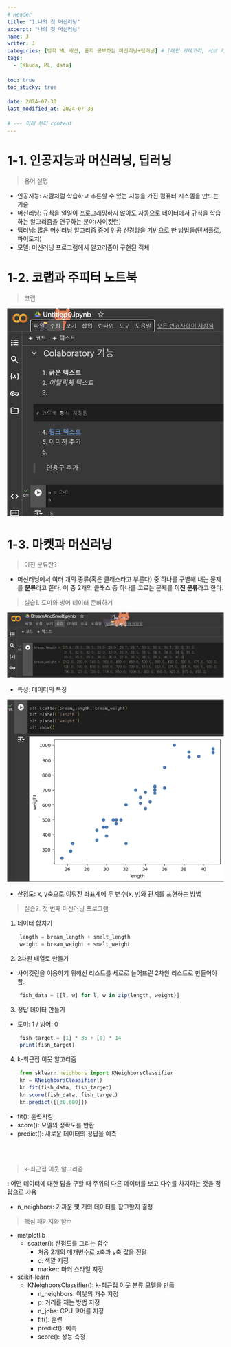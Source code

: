 ```yaml
---
# Header
title: "1.나의 첫 머신러닝"
excerpt: "나의 첫 머신러닝"
name: J
writer: J
categories: [방학 ML 세션, 혼자 공부하는 머신러닝+딥러닝] # [메인 카테고리, 서브 카테고리]
tags:
  - [Khuda, ML, data]

toc: true
toc_sticky: true

date: 2024-07-30
last_modified_at: 2024-07-30

# --- 아래 부터 content
---
```


# 1-1. 인공지능과 머신러닝, 딥러닝
> 용어 설명
* 인공지능: 사람처럼 학습하고 추론할 수 있는 지능을 가진 컴퓨터 시스템을 만드는 기술<br>
* 머신러닝: 규칙을 일일이 프로그래밍하지 않아도 자동으로 데이터에서 규칙을 학습하는 알고리즘을 연구하는 분야(사이킷런)<br>
* 딥러닝: 많은 머신러닝 알고리즘 중에 인공 신경망을 기반으로 한 방법들(텐서플로, 파이토치)
* 모델: 머신러닝 프로그램에서 알고리즘이 구현된 객체

# 1-2. 코랩과 주피터 노트북
> 코랩

![alt text](image-2.png)

# 1-3. 마켓과 머신러닝
> 이진 분류란?
* 머신러닝에서 여러 개의 종류(혹은 클래스라고 부른다) 중 하나를 구별해 내는 문제를 **분류**라고 한다. 이 중 2개의 클래스 중 하나를 고르는 문제를 **이진 분류**라고 한다.<br>

> 실습1. 도미와 빙어 데이터 준비하기

![alt text](image-3.png)
* 특성: 데이터의 특징<br>

![alt text](image-4.png)
* 산점도: x, y축으로 이뤄진 좌표계에 두 변수(x, y)와 관계를 표현하는 방법

> 실습2. 첫 번째 머신러닝 프로그램
1. 데이터 합치기<br>

```js
    length = bream_length + smelt_length
    weight = bream_weight + smelt_weight
```
2. 2차원 배열로 만들기<br>
- 사이킷런을 이용하기 위해선 리스트를 세로로 늘어뜨린 2차원 리스트로 만들어야함.<br>

```js
    fish_data = [[l, w] for l, w in zip(length, weight)]
```

3. 정답 데이터 만들기<br>
- 도미: 1 / 빙어: 0<br>
```js
    fish_target = [1] * 35 + [0] * 14
    print(fish_target)
```

4. k-최근접 이웃 알고리즘
```js
    from sklearn.neighbors import KNeighborsClassifier
    kn = KNeighborsClassifier()
    kn.fit(fish_data, fish_target)
    kn.score(fish_data, fish_target)
    kn.predict([[30,600]])
```
- fit(): 훈련시킴
- score(): 모델의 정확도를 반환
- predict(): 새로운 데이터의 정답을 예측
<br>
<br>

> k-최근접 이웃 알고리즘

: 어떤 데이터에 대한 답을 구할 때 주위의 다른 데이터를 보고 다수를 차지하는 것을 정답으로 사용

- n_neighbors: 가까운 몇 개의 데이터를 참고할지 결정

> 핵심 패키지와 함수
- matplotlib
    - scatter(): 산점도를 그리는 함수
        - 처음 2개의 매개변수로 x축과 y축 값을 전달
        - c: 색깔 지정
        - marker: 마커 스타일 지정
- scikit-learn
    - KNeighborsClassifier(): k-최근접 이웃 분류 모델을 만듦
        - n_neighbors: 이웃의 개수 지정
        - p: 거리를 재는 방법 지정
        - n_jobs: CPU 코어를 지정
        - fit(): 훈련
        - predict(): 예측
        - score(): 성능 측정
